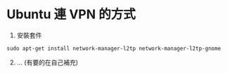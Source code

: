 # Ubuntu 連 VPN 的方式

1. 安裝套件
```
sudo apt-get install network-manager-l2tp network-manager-l2tp-gnome
```

2. ... (有要的在自己補充)